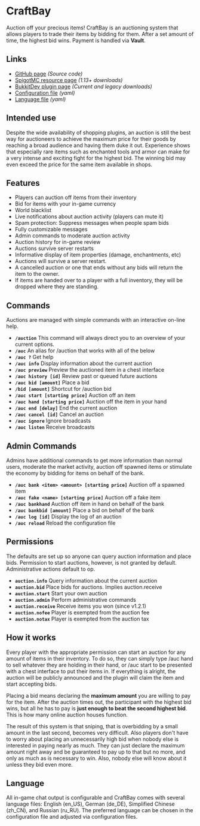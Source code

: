 # CraftBay

Auction off your precious items! CraftBay is an auctioning system that allows players to trade their items by bidding for them. After a set amount of time, the highest bid wins. Payment is handled via **Vault**.

## Links
- [GitHub page](https://github.com/StarTux/CraftBay) *(Source code)*
- [SpigotMC resource page](https://www.spigotmc.org/resources/craftbay.58813/) *(1.13+ downloads)*
- [BukkitDev plugin page](https://dev.bukkit.org/projects/craftbay) *(Current and legacy downloads)*
- [Configuration file](https://github.com/StarTux/CraftBay/blob/master/src/main/resources/config.yml) *(yaml)*
- [Language file](https://github.com/StarTux/CraftBay/blob/master/src/main/resources/lang/en_US.yml) *(yaml)*

## Intended use
Despite the wide availability of shopping plugins, an auction is still the best way for auctioneers to achieve the maximum price for their goods by reaching a broad audience and having them duke it out. Experience shows that especially rare items such as enchanted tools and armor can make for a very intense and exciting fight for the highest bid. The winning bid may even exceed the price for the same item available in shops.

## Features
- Players can auction off items from their inventory
- Bid for items with your in-game currency
- World blacklist
- Live notifications about auction activity (players can mute it)
- Spam protection: Suppress messages when people spam bids
- Fully customizable messages
- Admin commands to moderate auction activity
- Auction history for in-game review
- Auctions survive server restarts
- Informative display of item properties (damage, enchantments, etc)
- Auctions will survive a server restart.
- A cancelled auction or one that ends without any bids will return the item to the owner.
- If items are handed over to a player with a full inventory, they will be dropped where they are standing.

## Commands
Auctions are managed with simple commands with an interactive on-line help.

- **`/auction`** This command will always direct you to an overview of your current options.
- **`/auc`** An alias for /auction that works with all of the below
- **`/auc ?`** Get help
- **`/auc info`** Display information about the current auction
- **`/auc preview`** Preview the auctioned item in a chest interface
- **`/auc history [id]`** Review past or queued future auctions
- **`/auc bid [amount]`** Place a bid
- **`/bid [amount]`** Shortcut for /auction bid
- **`/auc start [starting price]`** Auction off an item
- **`/auc hand [starting price]`** Auction off the item in your hand
- **`/auc end [delay]`** End the current auction
- **`/auc cancel [id]`** Cancel an auction
- **`/auc ignore`** Ignore broadcasts
- **`/auc listen`** Receive broadcasts

## Admin Commands
Admins have additional commands to get more information than normal users, moderate the market activity, auction off spawned items or stimulate the economy by bidding for items on behalf of the bank.

- **`/auc bank <item> <amount> [starting price]`** Auction off a spawned item
- **`/auc fake <name> [starting price]`** Auction off a fake item
- **`/auc bankhand`** Auction off item in hand on behalf of the bank
- **`/auc bankbid [amount]`** Place a bid on behalf of the bank
- **`/auc log [id]`** Display the log of an auction
- **`/auc reload`** Reload the configuration file

## Permissions
The defaults are set up so anyone can query auction information and place bids. Permission to start auctions, however, is not granted by default. Administrative actions default to op.

- **`auction.info`** Query information about the current auction
- **`auction.bid`** Place bids for auctions. Implies auction.receive
- **`auction.start`** Start your own auction
- **`auction.admin`** Perform administrative commands
- **`auction.receive`** Receive items you won (since v1.2.1)
- **`auction.nofee`** Player is exempted from the auction fee
- **`auction.notax`** Player is exempted from the auction tax

## How it works
Every player with the appropriate permission can start an auction for any amount of items in their inventory. To do so, they can simply type /auc hand to sell whatever they are holding in their hand, or /auc start to be presented with a chest interface to put their items in. If everything is alright, the auction will be publicly announced and the plugin will claim the item and start accepting bids.

Placing a bid means declaring the **maximum amount** you are willing to pay for the item. After the auction times out, the participant with the highest bid wins, but all he has to pay is **just enough to beat the second highest bid**. This is how many online auction houses function.

The result of this system is that sniping, that is overbidding by a small amount in the last second, becomes very difficult. Also players don't have to worry about placing an unnecessarily high bid when nobody else is interested in paying nearly as much. They can just declare the maximum amount right away and be guaranteed to pay up to that but no more, and only as much as is necessary to win. Also, nobody else will know about it unless they bid even more.

## Language
All in-game chat output is configurable and CraftBay comes with several language files: English (en_US), German (de_DE), Simplified Chinese (zh_CN), and Russian (ru_RU). The preferred language can be chosen in the configuration file and adjusted via configuration files.
